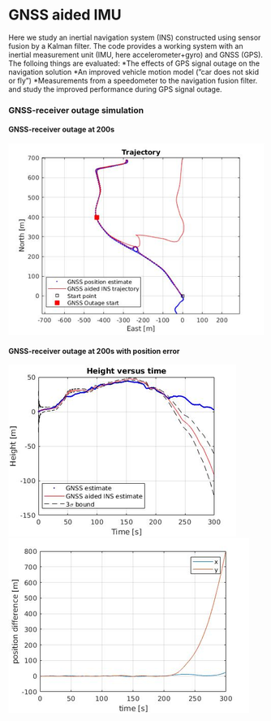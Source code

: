 # GNSS aided IMU

Here we study an inertial navigation system (INS) constructed using sensor fusion by a Kalman filter. The code provides a working system with an inertial measurement unit (IMU, here accelerometer+gyro) and GNSS (GPS). The folloing things are evaluated:
*The effects of GPS signal outage on the navigation solution
*An improved vehicle motion model (”car does not skid or fly”)
*Measurements from a speedometer to the navigation fusion filter.
and study the improved performance during GPS signal outage.

### GNSS-receiver outage simulation

#### GNSS-receiver outage at 200s
![GNSS outage at 200s](Plots/gnss_outage.jpg)

#### GNSS-receiver outage at 200s with position error
![Height error](Plots/gnss_outage_height.jpg "GNSS outage with height profile") ![X,Y error](Plots/gnss_outage_xy.jpg "GNSS outage with X, Y profile")

